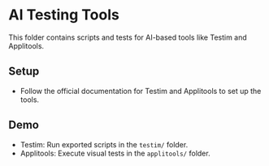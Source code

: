 # AI Testing Tools

This folder contains scripts and tests for AI-based tools like Testim and Applitools.

## Setup
- Follow the official documentation for Testim and Applitools to set up the tools.

## Demo
- Testim: Run exported scripts in the `testim/` folder.
- Applitools: Execute visual tests in the `applitools/` folder.
